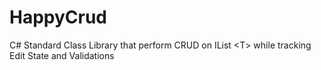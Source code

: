 # HappyCrud
C# Standard Class Library that perform CRUD on IList &lt;T> while tracking Edit State and Validations 